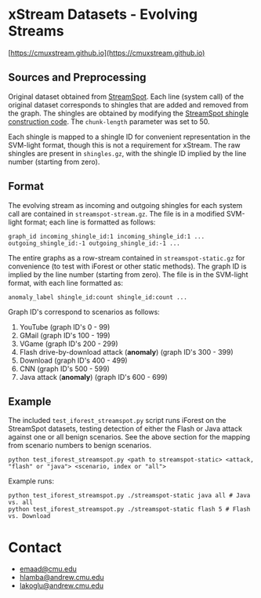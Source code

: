 # xStream Datasets - Evolving Streams

[https://cmuxstream.github.io](https://cmuxstream.github.io)

## Sources and Preprocessing

Original dataset obtained from [StreamSpot](https://github.com/sbustreamspot/sbustreamspot-data). Each
line (system call) of the original dataset corresponds to shingles that are added and removed from the graph.
The shingles are obtained by modifying the
[StreamSpot shingle construction code](https://github.com/sbustreamspot/sbustreamspot-train/tree/master/graphs-to-shingle-vectors).
The `chunk-length` parameter was set to 50.

Each shingle is mapped to a shingle ID for convenient representation in the SVM-light format, though this is not
a requirement for xStream. The raw shingles are present in `shingles.gz`, with the shingle ID implied by the line
number (starting from zero).

## Format

The evolving stream as incoming and outgoing shingles for each system call are contained in `streamspot-stream.gz`.
The file is in a modified SVM-light format; each line is formatted as follows:

```
graph_id incoming_shingle_id:1 incoming_shingle_id:1 ... outgoing_shingle_id:-1 outgoing_shingle_id:-1 ...
```

The entire graphs as a row-stream contained in `streamspot-static.gz` for convenience
(to test with iForest or other static methods). The graph ID is implied by the line number (starting from zero).
The file is in the SVM-light format, with each line formatted as:

```
anomaly_label shingle_id:count shingle_id:count ...
```

Graph ID's correspond to scenarios as follows:

   1. YouTube (graph ID's 0 - 99)
   2. GMail (graph ID's 100 - 199)
   3. VGame (graph ID's 200 - 299)
   4. Flash drive-by-download attack (**anomaly**) (graph ID's 300 - 399)
   5. Download (graph ID's 400 - 499)
   6. CNN (graph ID's 500 - 599)
   7. Java attack (**anomaly**) (graph ID's 600 - 699)

## Example

The included `test_iforest_streamspot.py` script runs iForest on the StreamSpot datasets, testing detection of either
the Flash or Java attack against one or all benign scenarios. See the above section for the mapping from
scenario numbers to benign scenarios.

```
python test_iforest_streamspot.py <path to streamspot-static> <attack, "flash" or "java"> <scenario, index or "all">
```

Example runs:
```
python test_iforest_streamspot.py ./streamspot-static java all # Java vs. all
python test_iforest_streamspot.py ./streamspot-static flash 5 # Flash vs. Download
```

# Contact

   * emaad@cmu.edu
   * hlamba@andrew.cmu.edu
   * lakoglu@andrew.cmu.edu
